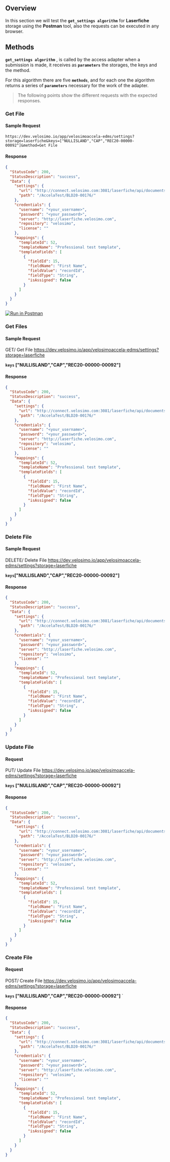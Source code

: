 ## Overview

In this section we will test the **`get_settings algorithm`** for <b>Laserfiche</b> storage using the <b>Postman</b> tool, also the requests can be executed in any browser.

## Methods

**`get_settings algorithm`** , is called by the access adapter when a submission is made, it receives as **`parameters`** the storages, the keys and the method.

For this algorithm there are five **`methods`**, and for each one the algorithm returns a series of **`parameters`** necessary for the work of the adapter.

> The following points show the different requests with the expected responses.

### Get File

#### Sample Request

`https://dev.velosimo.io/app/velosimoaccela-edms/settings?storage=laserfiche&keys=["NULLISLAND","CAP","REC20-00000-00092"]&method=Get File`

#### Response

```json
{
  "StatusCode": 200,
  "StatusDescription": "success",
  "Data": {
    "settings": {
      "url": "http://connect.velosimo.com:3081/laserfiche/api/documents/{{id}}",
      "path": "/AccelaTest/BLD20-00176/"
    },
    "credentials": {
      "username": "<your_username>",
      "password": "<your_password>",
      "server": "http://laserfiche.velosimo.com",
      "repository": "velosimo",
      "license": ""
    },
    "mappings": {
      "templateId": 52,
      "templateName": "Professional test template",
      "templateFields": [
        {
          "fieldId": 15,
          "fieldName": "First Name",
          "fieldValue": "recordId",
          "fieldType": "String",
          "isAssigned": false
        }
      ]
    }
  }
}
```

[![Run in Postman](https://run.pstmn.io/button.svg)](https://app.getpostman.com/run-collection/eb5947e10923dee87507)

### Get Files

#### Sample Request

GET/ Get File https://dev.velosimo.io/app/velosimoaccela-edms/settings?storage=laserfiche

**`keys` ["NULLISLAND","CAP","REC20-00000-00092"]**

#### Response

```json
{
  "StatusCode": 200,
  "StatusDescription": "success",
  "Data": {
    "settings": {
      "url": "http://connect.velosimo.com:3081/laserfiche/api/documents",
      "path": "/AccelaTest/BLD20-00176/"
    },
    "credentials": {
      "username": "<your_username>",
      "password": "<your_password>",
      "server": "http://laserfiche.velosimo.com",
      "repository": "velosimo",
      "license": ""
    },
    "mappings": {
      "templateId": 52,
      "templateName": "Professional test template",
      "templateFields": [
        {
          "fieldId": 15,
          "fieldName": "First Name",
          "fieldValue": "recordId",
          "fieldType": "String",
          "isAssigned": false
        }
      ]
    }
  }
}
```

### Delete File

#### Sample Request

DELETE/ Delete File https://dev.velosimo.io/app/velosimoaccela-edms/settings?storage=laserfiche

**`keys`["NULLISLAND","CAP","REC20-00000-00092"]**

#### Response

```json
{
  "StatusCode": 200,
  "StatusDescription": "success",
  "Data": {
    "settings": {
      "url": "http://connect.velosimo.com:3081/laserfiche/api/documents/{{id}}",
      "path": "/AccelaTest/BLD20-00176/"
    },
    "credentials": {
      "username": "<your_username>",
      "password": "<your_password>",
      "server": "http://laserfiche.velosimo.com",
      "repository": "velosimo",
      "license": ""
    },
    "mappings": {
      "templateId": 52,
      "templateName": "Professional test template",
      "templateFields": [
        {
          "fieldId": 15,
          "fieldName": "First Name",
          "fieldValue": "recordId",
          "fieldType": "String",
          "isAssigned": false
        }
      ]
    }
  }
}
```

### Update File

#### Request

PUT/ Update File https://dev.velosimo.io/app/velosimoaccela-edms/settings?storage=laserfiche

**`keys` ["NULLISLAND","CAP","REC20-00000-00092"]**

#### Response

```json
{
  "StatusCode": 200,
  "StatusDescription": "success",
  "Data": {
    "settings": {
      "url": "http://connect.velosimo.com:3081/laserfiche/api/documents/{{file_id}}",
      "path": "/AccelaTest/BLD20-00176/"
    },
    "credentials": {
      "username": "<your_username>",
      "password": "<your_password>",
      "server": "http://laserfiche.velosimo.com",
      "repository": "velosimo",
      "license": ""
    },
    "mappings": {
      "templateId": 52,
      "templateName": "Professional test template",
      "templateFields": [
        {
          "fieldId": 15,
          "fieldName": "First Name",
          "fieldValue": "recordId",
          "fieldType": "String",
          "isAssigned": false
        }
      ]
    }
  }
}
```

### Create File

#### Request

POST/ Create File https://dev.velosimo.io/app/velosimoaccela-edms/settings?storage=laserfiche

**`keys` ["NULLISLAND","CAP","REC20-00000-00092"]**
`

#### Response

```json
{
  "StatusCode": 200,
  "StatusDescription": "success",
  "Data": {
    "settings": {
      "url": "http://connect.velosimo.com:3081/laserfiche/api/documents",
      "path": "/AccelaTest/BLD20-00176/"
    },
    "credentials": {
      "username": "<your_username>",
      "password": "<your_password>",
      "server": "http://laserfiche.velosimo.com",
      "repository": "velosimo",
      "license": ""
    },
    "mappings": {
      "templateId": 52,
      "templateName": "Professional test template",
      "templateFields": [
        {
          "fieldId": 15,
          "fieldName": "First Name",
          "fieldValue": "recordId",
          "fieldType": "String",
          "isAssigned": false
        }
      ]
    }
  }
}
```
